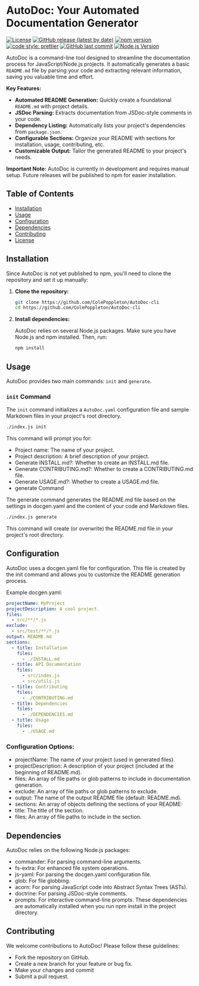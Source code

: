 # AutoDoc: Your Automated Documentation Generator

[![License](https://img.shields.io/github/license/ColePoppleton/AutoDoc-cli)](https://github.com/ColePoppleton/AutoDoc-cli/blob/master/LICENSE)
[![GitHub release (latest by date)](https://img.shields.io/github/v/release/ColePoppleton/AutoDoc-cli)](https://github.com/ColePoppleton/AutoDoc-cli/releases)
[![npm version](https://img.shields.io/badge/npm%20version-1.0.0-blue)](https://www.npmjs.com/package/autodoc-cli)
[![code style: prettier](https://img.shields.io/badge/code_style-prettier-ff69b4)](https://github.com/prettier/prettier)
[![GitHub last commit](https://img.shields.io/github/last-commit/ColePoppleton/AutoDoc-cli)](https://github.com/ColePoppleton/AutoDoc-cli)
[![Node.js Version](https://img.shields.io/badge/node-18.x-green)](https://nodejs.org/)

AutoDoc is a command-line tool designed to streamline the documentation process for JavaScript/Node.js projects. It automatically generates a basic `README.md` file by parsing your code and extracting relevant information, saving you valuable time and effort.

**Key Features:**

- **Automated README Generation:** Quickly create a foundational `README.md` with project details.
- **JSDoc Parsing:** Extracts documentation from JSDoc-style comments in your code.
- **Dependency Listing:** Automatically lists your project's dependencies from `package.json`.
- **Configurable Sections:** Organize your README with sections for installation, usage, contributing, etc.
- **Customizable Output:** Tailor the generated README to your project's needs.

**Important Note:** AutoDoc is currently in development and requires manual setup. Future releases will be published to npm for easier installation.

## Table of Contents

- [Installation](#installation)
- [Usage](#usage)
- [Configuration](#configuration)
- [Dependencies](#dependencies)
- [Contributing](#contributing)
- [License](#license)

## Installation

Since AutoDoc is not yet published to npm, you'll need to clone the repository and set it up manually:

1.  **Clone the repository:**

    ```bash
    git clone https://github.com/ColePoppleton/AutoDoc-cli
    cd https://github.com/ColePoppleton/AutoDoc-cli
    ```

2.  **Install dependencies:**

    AutoDoc relies on several Node.js packages. Make sure you have Node.js and npm installed. Then, run:

    ```bash
    npm install
    ```

## Usage

AutoDoc provides two main commands: `init` and `generate`.

### `init` Command

The `init` command initializes a `AutoDoc.yaml` configuration file and sample Markdown files in your project's root directory.

```bash
./index.js init
```

This command will prompt you for:

- Project name: The name of your project.
- Project description: A brief description of your project.
- Generate INSTALL.md?: Whether to create an INSTALL.md file.
- Generate CONTRIBUTING.md?: Whether to create a CONTRIBUTING.md file.
- Generate USAGE.md?: Whether to create a USAGE.md file.
- generate Command

The generate command generates the README.md file based on the settings in docgen.yaml and the content of your code and Markdown files.

```Bash
./index.js generate
```

This command will create (or overwrite) the README.md file in your project's root directory.

## Configuration

AutoDoc uses a docgen.yaml file for configuration. This file is created by the init command and allows you to customize the README generation process.

Example docgen.yaml:

```YAML
projectName: MyProject
projectDescription: A cool project.
files:
  - src/**/*.js
exclude:
  - src/test/**/*.js
output: README.md
sections:
  - title: Installation
    files:
      - ./INSTALL.md
  - title: API Documentation
    files:
      - src/index.js
      - src/utils.js
  - title: Contributing
    files:
      - ./CONTRIBUTING.md
  - title: Dependencies
    files:
      - ./DEPENDENCIES.md
  - title: Usage
    files:
      - ./USAGE.md
```

### Configuration Options:

- projectName: The name of your project (used in generated files).
- projectDescription: A description of your project (included at the beginning of README.md).
- files: An array of file paths or glob patterns to include in documentation generation.
- exclude: An array of file paths or glob patterns to exclude.
- output: The name of the output README file (default: README.md).
- sections: An array of objects defining the sections of your README:
- title: The title of the section.
- files: An array of file paths to include in the section.

## Dependencies

AutoDoc relies on the following Node.js packages:

- commander: For parsing command-line arguments.
- fs-extra: For enhanced file system operations.
- js-yaml: For parsing the docgen.yaml configuration file.
- glob: For file globbing.
- acorn: For parsing JavaScript code into Abstract Syntax Trees (ASTs).
- doctrine: For parsing JSDoc-style comments.
- prompts: For interactive command-line prompts.
  These dependencies are automatically installed when you run npm install in the project directory.

## Contributing

We welcome contributions to AutoDoc! Please follow these guidelines:

- Fork the repository on GitHub.
- Create a new branch for your feature or bug fix.
- Make your changes and commit
- Submit a pull request.
